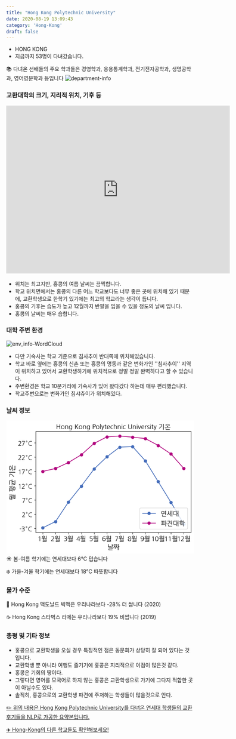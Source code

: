 ```yaml
---
title: "Hong Kong Polytechnic University"
date: 2020-08-19 13:09:43
category: 'Hong-Kong'
draft: false
---
```



* HONG KONG
* 지금까지 53명이 다녀갔습니다. 

📚 다녀온 선배들의 주요 학과들은 경영학과, 응용통계학과, 전기전자공학과, 생명공학과, 영어영문학과 등입니다
![department-info](../plots/CN000004.png)
### 교환대학의 크기, 지리적 위치, 기후 등
<iframe
width="600"
height="450"
frameborder="0" style="border:0"
src="https://www.google.com/maps/embed/v1/place?key=AIzaSyC9e1AME-pVmWC4hBpFdu5S4dKzyepa3HQ&q=Hong+Kong+Polytechnic+University&center=22.3039347,114.1797311&zoom=14" allowfullscreen>
</iframe>

* 위치는 최고지만, 홍콩의 여름 날씨는 끔찍합니다.
* 학교 위치면에서는 홍콩의 다른 어느 학교보다도 너무 좋은 곳에 위치해 있기 때문에, 교환학생으로 한학기 있기에는 최고의 학교라는 생각이 듭니다.
* 홍콩의 기후는 습도가 높고 12월까지 반팔을 입을 수 있을 정도의 날씨 입니다.
* 홍콩의 날씨는 매우 습합니다.


### 대학 주변 환경

![env_info-WordCloud](../univ_wordclouds_okt/env_info/CN000004_env_info_okt.png)

* 다만 기숙사는 학교 기준으로 침사추이 반대쪽에 위치해있습니다.
* 학교 바로 옆에는 홍콩의 신촌 또는 홍콩의 명동과 같은 번화가인 ''침사추이'' 지역이 위치하고 있어서 교환학생하기에 위치적으로 정말 정말 완벽하다고 할 수 있습니다.
* 주변환경은 학교 10분거리에 기숙사가 있어 왔다갔다 하는데 매우 편리했습니다.
* 학교주변으로는 번화가인 침샤츄이가 위치해있다.


### 날씨 정보 
 ![temparature_CN000004](../plots/weather/CN000004.png)
☀️ 봄-여름 학기에는 연세대보다 6°C 덥습니다

❄️ 가을-겨울 학기에는 연세대보다 18°C 따뜻합니다
### 물가 수준 
🍔 Hong Kong 맥도날드 빅맥은 우리나라보다 -28% 더 쌉니다 (2020)

☕️ Hong Kong 스타벅스 라떼는 우리나라보다 19% 비쌉니다 (2019)

### 총평 및 기타 정보
* 홍콩으로 교환학생을 오실 경우 특징적인 점은 동문회가 상당히 잘 되어 있다는 것입니다.
* 교환학생 뿐 아니라 여행도 즐기기에 홍콩은 지리적으로 이점이 많은것 같다.
* 홍콩은 기회의 땅이다.
* 그렇다면 영어를 모국어로 하지 않는 홍콩은 교환학생으로 가기에 그다지 적합한 곳이 아닐수도 있다.
* 솔직히, 홍콩으로의 교환학생 파견에 주저하는 학생들이 많을것으로 안다.


[✏️ 위의 내용은 Hong Kong Polytechnic University를 다녀온 연세대 학생들의 교환 후기들을 NLP로 가공한 요약본입니다.](http://oia.yonsei.ac.kr/partner/expReport.asp?ucode=CN000004&bgbn=A)

[✈️ Hong-Kong의 다른 학교들도 확인해보세요!](https://yonsei-exchange.netlify.app/?category=Hong-Kong)
